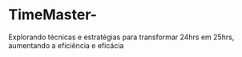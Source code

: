 # TimeMaster-
Explorando técnicas e estratégias para transformar 24hrs em 25hrs, aumentando a eficiência e eficácia 
